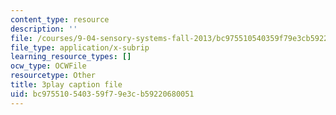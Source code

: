 ```yaml
---
content_type: resource
description: ''
file: /courses/9-04-sensory-systems-fall-2013/bc975510540359f79e3cb59220680051_-2d9XooPwHo.vtt
file_type: application/x-subrip
learning_resource_types: []
ocw_type: OCWFile
resourcetype: Other
title: 3play caption file
uid: bc975510-5403-59f7-9e3c-b59220680051
---
```

